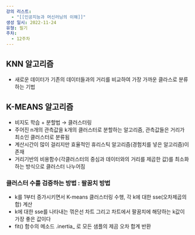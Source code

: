 ```yaml
---
강의 리스트:
  - "[[인공지능과 머신러닝의 이해]]"
생성 일시: 2022-11-24
유형: 필기
주차:
  - 12주차
---
```

## KNN 알고리즘

- 새로운 데이터가 기존의 데이터들과의 거리를 비교하여 가장 가까운 클라스로 분류하는 기법

  

## K-MEANS 알고리즘

- 비지도 학습 + 분할법 → 클러스터링
- 주어진 n개의 관측값을 k개의 클러스터로 분할하는 알고리즘, 관측값들은 거리가 최소인 클러스터로 분류됨
- 계산시간이 많이 걸리지만 효율적인 휴리스틱 알고리즘(경험치를 넣은 알고리즘)이 존재
- 거리기반의 비용함수(각클러스터의 중심과 데이터와의 거리를 제곱한 값)를 최소화하는 방식으로 클러스터 나누어짐

### 클러스터 수를 검증하는 방법 : 팔꿈치 방법

- k를 1부터 증가시키면서 K-means 클러스터링 수행, 각 k에 대한 sse(오차제곱의 합) 계산
- k에 대한 sse를 나타내는 꺾은선 차트 그리고 차트에서 팔꿈치에 해당하는 k값이 가장 좋은 값이다
- fit() 함수의 메소드 .inertia_ 로 모든 샘플의 제곰 오차 합계 반환